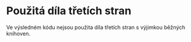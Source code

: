 # Použitá díla třetích stran

Ve výsledném kódu nejsou použita díla třetích stran s výjimkou běžných knihoven.

